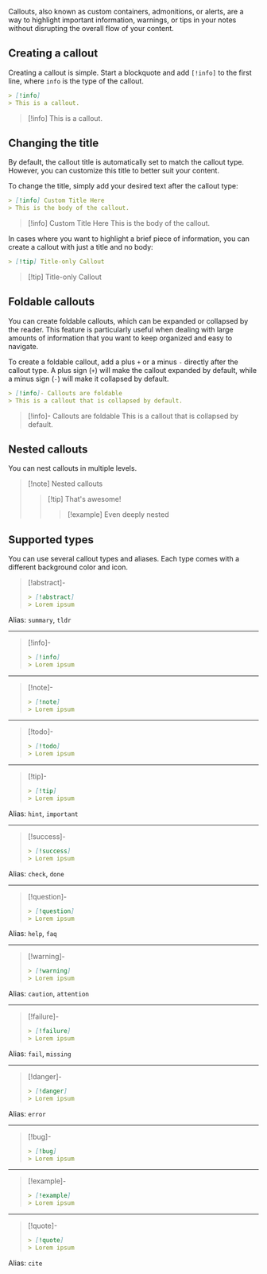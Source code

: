Callouts, also known as custom containers, admonitions, or alerts, are a way to highlight important information, warnings, or tips in your notes without disrupting the overall flow of your content.

## Creating a callout

Creating a callout is simple. Start a blockquote and add `[!info]` to the first line, where `info` is the type of the callout.

```md
> [!info]
> This is a callout.
```

> [!info]
> This is a callout.

## Changing the title

By default, the callout title is automatically set to match the callout type. However, you can customize this title to better suit your content.

To change the title, simply add your desired text after the callout type:

```md
> [!info] Custom Title Here
> This is the body of the callout.
```

> [!info] Custom Title Here
> This is the body of the callout.

In cases where you want to highlight a brief piece of information, you can create a callout with just a title and no body:

```md
> [!tip] Title-only Callout
```

> [!tip] Title-only Callout

## Foldable callouts

You can create foldable callouts, which can be expanded or collapsed by the reader. This feature is particularly useful when dealing with large amounts of information that you want to keep organized and easy to navigate.

To create a foldable callout, add a plus `+` or a minus `-` directly after the callout type. A plus sign (`+`) will make the callout expanded by default, while a minus sign (`-`) will make it collapsed by default.

```md
> [!info]- Callouts are foldable
> This is a callout that is collapsed by default.
```

> [!info]- Callouts are foldable
> This is a callout that is collapsed by default.

## Nested callouts

You can nest callouts in multiple levels.

> [!note] Nested callouts
>
> > [!tip] That's awesome!
> >
> > > [!example] Even deeply nested

## Supported types

You can use several callout types and aliases. Each type comes with a different background color and icon.

> [!abstract]-
>
> ```md
> > [!abstract]
> > Lorem ipsum
> ```

Alias: `summary`, `tldr`

---

> [!info]-
>
> ```md
> > [!info]
> > Lorem ipsum
> ```

---

> [!note]-
>
> ```md
> > [!note]
> > Lorem ipsum
> ```

---

> [!todo]-
>
> ```md
> > [!todo]
> > Lorem ipsum
> ```

---

> [!tip]-
>
> ```md
> > [!tip]
> > Lorem ipsum
> ```

Alias: `hint`, `important`

---

> [!success]-
>
> ```md
> > [!success]
> > Lorem ipsum
> ```

Alias: `check`, `done`

---

> [!question]-
>
> ```md
> > [!question]
> > Lorem ipsum
> ```

Alias: `help`, `faq`

---

> [!warning]-
>
> ```md
> > [!warning]
> > Lorem ipsum
> ```

Alias: `caution`, `attention`

---

> [!failure]-
>
> ```md
> > [!failure]
> > Lorem ipsum
> ```

Alias: `fail`, `missing`

---

> [!danger]-
>
> ```md
> > [!danger]
> > Lorem ipsum
> ```

Alias: `error`

---

> [!bug]-
>
> ```md
> > [!bug]
> > Lorem ipsum
> ```

---

> [!example]-
>
> ```md
> > [!example]
> > Lorem ipsum
> ```

---

> [!quote]-
>
> ```md
> > [!quote]
> > Lorem ipsum
> ```

Alias: `cite`
